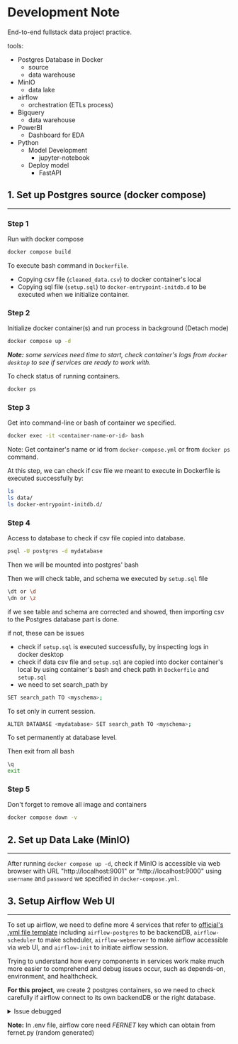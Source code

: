 # Development Note
End-to-end fullstack data project practice.

tools:
- Postgres Database in Docker
    - source
    - data warehouse
- MinIO
    - data lake
- airflow
    - orchestration (ETLs process)
- Bigquery
    - data warehouse
- PowerBI
    - Dashboard for EDA
- Python
    - Model Development
        - jupyter-notebook
    - Deploy model
        - FastAPI

## 1. Set up Postgres source (docker compose)
---
### **Step 1**
Run with docker compose
```bash
docker compose build
```
To execute bash command in `Dockerfile`.
- Copying csv file (`cleaned_data.csv`) to docker container's local
- Copying sql file (`setup.sql`) to `docker-entrypoint-initdb.d` to be executed when we initialize container.

### **Step 2**
Initialize docker container(s) and run process in background (Detach mode)
```bash
docker compose up -d
```

***Note:** some services need time to start, check container's logs from `docker desktop` to see if services are ready to work with.*

To check status of running containers.
```bash
docker ps
```

### **Step 3**
Get into command-line or bash of container we specified.
```bash
docker exec -it <container-name-or-id> bash
```
Note: Get container's name or id from `docker-compose.yml` or from `docker ps` command.

At this step, we can check if csv file we meant to execute in Dockerfile is executed successfully by:
```bash
ls
ls data/
ls docker-entrypoint-initdb.d/
```

### **Step 4**
Access to database to check if csv file copied into database.
```bash
psql -U postgres -d mydatabase
```
Then we will be mounted into postgres' bash

Then we will check table, and schema we executed by `setup.sql` file
```bash
\dt or \d
\dn or \z
```
if we see table and schema are corrected and showed, then importing csv to the Postgres database part is done.

if not, these can be issues
- check if `setup.sql` is executed successfully, by inspecting logs in docker desktop
- check if data csv file and `setup.sql` are copied into docker container's local by using container's bash and check path in `Dockerfile` and `setup.sql`
- we need to set search_path by
```bash
SET search_path TO <myschema>;
```
To set only in current session.
```bash
ALTER DATABASE <mydatabase> SET search_path TO <myschema>; 
```
To set permanently at database level.

Then exit from all bash
```bash
\q
exit
```
### **Step 5**
Don't forget to remove all image and containers
```bash
docker compose down -v
```

## 2. Set up Data Lake (MinIO)
---
After running `docker compose up -d`, check if MinIO is accessible via web browser with URL "http://localhost:9001" or "http://localhost:9000" using `username` and `password` we specified in `docker-compose.yml`.

## 3. Setup Airflow Web UI
---
To set up airflow, we need to define more 4 services that refer to [official's .yml file template](https://airflow.apache.org/docs/apache-airflow/2.6.1/docker-compose.yaml) including `airflow-postgres` to be backendDB, `airflow-scheduler` to make scheduler, `airflow-webserver` to make airflow accessible via web UI, and `airflow-init` to initiate airflow session.

Trying to understand how every components in services work make much more easier to comprehend and debug issues occur, such as depends-on, environment, and healthcheck.

**For this project**, we create 2 postgres containers, so we need to check carefully if airflow connect to its own backendDB or the right database.

<details><summary>Issue debugged</summary>
<p>
use this template from official's document:

```python
postgresql+psycopg2://<user>:<password>@<host>/<db>

AIRFLOW__DATABASE__SQL_ALCHEMY_CONN=postgresql+psycopg2://airflow:airflow@airflow-postgres/airflow
```

</p>
</details>

**Note:** In .env file, airflow core need *FERNET* key which can obtain from fernet.py (random generated)